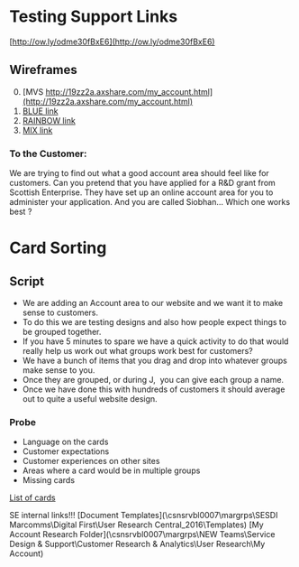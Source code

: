 # Testing Support Links  
[http://ow.ly/odme30fBxE6](http://ow.ly/odme30fBxE6)

## Wireframes

0. [MVS http://19zz2a.axshare.com/my_account.html](http://19zz2a.axshare.com/my_account.html)
1. [BLUE link](http://ja2j4n.axshare.com/v1_-_my_account.html)
2. [RAINBOW link](http://ja2j4n.axshare.com/v2_-_my_account.html)
3. [MIX link](http://ja2j4n.axshare.com/v3_-_my_account.html)

### To the Customer:  
We are trying to find out what a good account area should feel like for customers.
Can you pretend that you have applied for a R&D grant from Scottish Enterprise. 
They have set up an online account area for you to administer your application.
And you are called Siobhan…
Which one works best ?  

# Card Sorting 
## Script

* We are adding an Account area to our website and we want it to make sense to customers. 
* To do this we are testing designs and also how people expect things to be grouped together.
* If you have 5 minutes to spare we have a quick activity to do that would really help us work out what groups work best for customers?
* We have a bunch of items that you drag and drop into whatever groups make sense to you.
* Once they are grouped, or during J,  you can give each group a name. 
* Once we have done this with hundreds of customers it should average out to quite a useful website design. 

### Probe
* Language on the cards
* Customer expectations
* Customer experiences on other sites
* Areas where a card would be in multiple groups
* Missing cards

[List of cards](CARDS.md)

SE internal links!!!
[Document Templates](\\csnsrvbl0007\margrps\SESDI Marcomms\Digital First\User Research Central_2016\Templates)
[My Account Research Folder](\\csnsrvbl0007\margrps\NEW Teams\Service Design & Support\Customer Research & Analytics\User Research\My Account)
